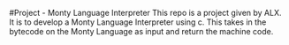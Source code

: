 #Project - Monty Language Interpreter
This repo is a project given by ALX. It is to develop a Monty 
Language Interpreter using c. This takes in the bytecode on the Monty Language as input and return the machine code.

